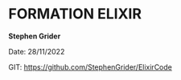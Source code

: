 # FORMATION ELIXIR
**Stephen Grider**

Date: 28/11/2022

GIT: https://github.com/StephenGrider/ElixirCode
